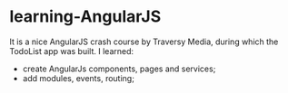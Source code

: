 # learning-AngularJS

It is a nice AngularJS crash course by Traversy Media, during which the TodoList app was built.
I learned: 
* create  AngularJs components, pages and services; 
* add modules, events, routing;
